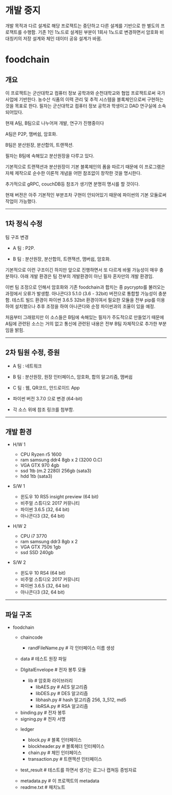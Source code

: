 # 개발 중지
개발 목적과 다르 설계로 해당 프로잭트는 중단하고 다른 설계를 기반으로 한 별도의 프로잭트를 수행함.
기존 1인 1노드로 설계된 부분이 1회사 1노드로 변경하면서 암호화 비대칭키의 저장 설계와 체인 데이터 공유 설계가 바뀜.



# foodchain
## 개요
이 프로잭트는 군산대학교 컴퓨터 정보 공학과와 순천대학교와 협업 프로잭트로써 국가 사업에 기반한다.
농수산 식품의 이력 관리 및 추적 시스템을 블록체인으로써 구현하는 것을 목표로 한다.
필자는 군산대학교 컴퓨터 정보 공학과 학생이고 DAD 연구실에 소속되어있다.

현재 A팀, B팀으로 나누어져 개발, 연구가 진행중이다

A팀은 P2P, 맴버쉽, 암호화.

B팀은 분산원장, 분산합의, 트랜잭션.

필자는 B팀에 속해있고 분산원장을 다루고 있다.

기본적으로 트랜잭션과 분산원장이 기본 블록체인의 폼을 따르기 때문에
이 프로그램은 자체 제작으로 순수한 이론적 개념을 어떤 참조없이 창작한 것을 명시한다.

추가적으로 gRPC, couchDB등 참조가 생기면 분명히 명시를 할 것이다.

현재 버젼은 아주 기본적인 부분조차 구현이 안되어있기 때문에 파이썬의 기본 모듈로써 작업이 가능했다.

***
## 1차 정식 수정
팀 구조 변경

* A 팀 : P2P.

* B 팀 : 분산원장, 분산합의, 트랜잭션, 맴버쉽, 암호화.

기본적으로 이런 구조이긴 하지만 앞으로 진행하면서 또 다르게 바뀔 가능성이 매우 충분하다.
아래 개발 환경은 팀 전부의 개발환경이 아닌 필자 혼자만의 개발 환경임.

이번 팀 조정으로 인해서 암호화와 기존 foodchain과 합치는 중 pycrypto를 불러오는 과정에서 오류가 발생함.
아나콘다3 5.1.0 (3.6 - 32bit) 버전으로 통합할 가능성이 충분함.
테스트 빌드 환경이 파이썬 3.6.5 32bit 환경이여서 필요한 모듈을 전부 pip를 이용하여 설치했으나 추후 조정을 하여 아나콘다와 순정 파이썬과의 조율이 있을 예정.

처음부터 그래왔지만 이 소스들은 B팀에 속해있는 필자가 주도적으로 만들었기 때문에 A팀에 관련된 소스는 거의 없고 통신에 관련된 내용은 전부 B팀 자체적으로 추가한 부분임을 밝힘.

***
## 2차 팀원 수정, 증원

* A 팀 : 네트워크

* B 팀 : 분산원장, 원장 인터페이스, 암호화, 합의 알고리즘, 맴버쉽

* C 팀 : 웹, QR코드, 안드로이드 App

* 파이썬 버전 3.7.0 으로 변경 (64-bit)

* 각 소스 위에 참조 링크를 첨부함.

***
## 개발 환경
* H/W 1
	- CPU
		Ryzen r5 1600
	- ram
		samsung ddr4 8gb x 2 (3200 O.C)
	- VGA
		GTX 970 4gb
	- ssd
		1tb (m.2 2280)
		256gb (sata3)
	- hdd
		1tb (sata3)

* S/W 1
	- 윈도우 10 RS5 insight preview (64 bit)
	- 비주얼 스튜디오 2017 커뮤니티
	- 파이썬 3.6.5 (32, 64 bit)
	- 아나콘다3 (32, 64 bit)


	
* H/W 2
	- CPU
		i7 3770
	- ram
		samsung ddr3 8gb x 2
	- VGA
		GTX 750ti 1gb
	- ssd
		SSD 240gb

* S/W 2
	- 윈도우 10 RS4 (64 bit)
	- 비주얼 스튜디오 2017 커뮤니티
	- 파이썬 3.6.5 (32, 64 bit)
	- 아나콘다3 (32, 64 bit)


***
## 파일 구조
* foodchain
  * chaincode
    - randFileName.py           # 각 인터페이스 이름 생성

  * data						# 테스트 원장 파일
    
  * DIgitalEnvelope				# 전자 봉투 모듈
    * lib						# 암호화 라이브러리
	  - libAES.py					# AES 알고리즘
	  - libDES.py					# DES 알고리즘
	  - libhash.py				# hash 알고리즘 256, 3_512, md5
	  - libRSA.py					# RSA 알고리즘
  - binding.py					# 전자 봉투
  - signing.py					# 전자 서명

  * ledger
    - block.py                  # 블록 인터페이스
    - blockheader.py            # 블록헤더 인터페이스
    - chain.py                  # 체인 인터페이스
    - transaction.py            # 트랜잭션 인터페이스

  * test_result					# 테스트를 하면서 생기는 로그나 캡쳐등 증빙자료

  - metadata.py                 # 이 프로잭트의 metadata
  - readme.txt                  # 패치노트
  
